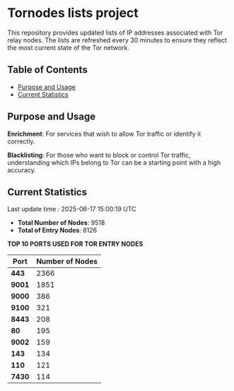# Tornodes lists project

This repository provides updated lists of IP addresses associated with Tor relay nodes. The lists are refreshed every 30 minutes to ensure they reflect the most current state of the Tor network.

## Table of Contents

- [Purpose and Usage](#purpose-and-usage)
- [Current Statistics](#current-statistics)


## Purpose and Usage

**Enrichment**: For services that wish to allow Tor traffic or identify it correctly.

**Blacklisting**: For those who want to block or control Tor traffic, understanding which IPs belong to Tor can be a starting point with a high accuracy.

## Current Statistics

Last update time : 2025-06-17 15:00:19 UTC

- **Total Number of Nodes**: 9518
- **Total of Entry Nodes**: 8126

**TOP 10 PORTS USED FOR TOR ENTRY NODES**

| **Port** | **Number of Nodes** |
|------|-----------------|
| **443**   | 2366  |
| **9001**   | 1851  |
| **9000**   | 386  |
| **9100**   | 321  |
| **8443**   | 208  |
| **80**   | 195  |
| **9002**   | 159  |
| **143**   | 134  |
| **110**   | 121  |
| **7430**   | 114  |

